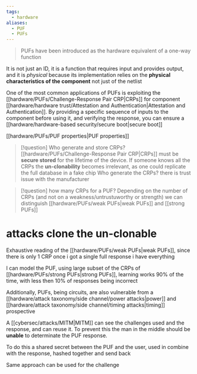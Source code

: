 ```yaml
---
tags:
  - hardware
aliases:
  - PUF
  - PUFs
---
```

> PUFs have been introduced as the hardware equivalent of a one-way function

It is not just an ID, it is a function that requires input and provides output, and it is *physical* because its implementation relies on the **physical characteristics of the component** not just of the netlist

One of the most common applications of PUFs is exploiting the [[hardware/PUFs/Challenge-Response Pair CRP|CRPs]] for component [[hardware/hardware trust/Attestation and Authentication|Attestation and Authentication]]. By providing a specific sequence of inputs to the component before using it, and verifying the response, you can ensure a [[hardware/hardware-based security/secure boot|secure boot]]

[[hardware/PUFs/PUF properties|PUF properties]]


> [!question] Who generate and store CRPs?
[[hardware/PUFs/Challenge-Response Pair CRP|CRPs]] must be **secure stored** for the lifetime of the device. If someone knows all the CRPs the **un-clonability** becomes irrelevant, as one could replicate the full database in a fake chip
Who generate the CRPs? there is trust issue with the manufacturer


> [!question] how many CRPs for a PUF?
Depending on the number of CRPs (and not on a weakness/untrustuworthy or strength) we can distinguish [[hardware/PUFs/weak PUFs|weak PUFs]] and [[strong PUFs]]


# attacks clone the un-clonable

Exhaustive reading of the [[hardware/PUFs/weak PUFs|weak PUFs]], since there is only 1 CRP once i got a single full response i have everything

I can model the PUF, using large subset of the CRPs of [[hardware/PUFs/strong PUFs|strong PUFs]], learning works 90% of the time, with less then 10% of responses being incorrect

Additionally, PUFs, being circuits, are also vulnerable from a [[hardware/attack taxonomy/side channel/power attacks|power]] and [[hardware/attack taxonomy/side channel/timing attacks|timing]] prospective

A [[cybersec/attacks/MITM|MITM]] can see the challenges used and the response, and can reuse it.
To prevent this the man in the middle should be **unable** to determinate the PUF response.

To do this a shared secret between the PUF and the user, used in combine with the response, hashed together and send back

Same approach can be used for the challenge



